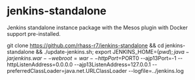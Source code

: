 jenkins-standalone
==================

Jenkins standalone instance package with the Mesos plugin with Docker support pre-installed.

git clone https://github.com/rhass-r7/jenkins-standalone && cd jenkins-standalone && ./update-jenkins.sh;
export JENKINS_HOME=$(pwd);
java -jar jenkins.war --webroot=war --httpPort=$PORT0 --ajp13Port=-1 --httpListenAddress=0.0.0.0 --ajp13ListenAddress=127.0.0.1 --preferredClassLoader=java.net.URLClassLoader --logfile=../jenkins.log
